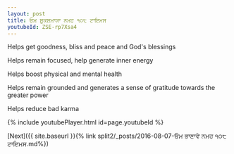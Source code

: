 ```yaml
---
layout: post
title: ਓਮ ਸੂਕਸ਼ਮਾਯਾ ਨਮਹ ੧੦੮ ਟਾਇਮਸ
youtubeId: ZSE-rp7Xsa4
---
```

 
 
Helps get goodness, bliss and peace and God's blessings
 
Helps remain focused, help generate inner energy 
 
Helps boost physical and mental health 
 
Helps remain grounded and generates a sense of gratitude towards the greater power 
 
Helps reduce bad karma
 
 
 
 


{% include youtubePlayer.html id=page.youtubeId %}
 
[Next]({{ site.baseurl }}{% link  split2/_posts/2016-08-07-ਓਮ ਭਾਣਾਵੇ ਨਮਹ ੧੦੮ ਟਾਇਮਸ.md%})
 
